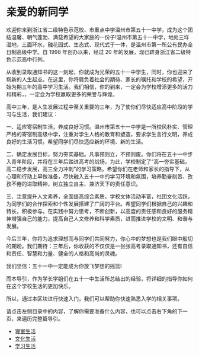 # 亲爱的新同学

欢迎你来到浙江省二级特色示范校、市重点中学温州市第五十一中学，成为这个团结温馨、朝气蓬勃、满载希望的大家庭的一份子!温州市第五十一中学，地处三垟湿地，三面环水，融花园式、生态式、现代式于一体，是温州市第一所公有民办全日制高级中学。自 1998 年创办以来，经过 20 年的发展，现已跻身浙江省二级特色示范高中行列。

从收到录取通知书的这一刻起，你就成为光荣的五十一中学生，同时，你也迎来了崭新的人生起点。在这里，你将肩负着社会的期待、家长的嘱托和学校的希望，开始为期三年的高中学习生活。我们相信，你的到来，一定会为学校增添更多的活力和精彩，，一定会为学校赢取更多的荣誉与辉煌。

高中三年，是人生发展过程中至关重要的三年，为了使你们尽快适应高中阶段的学习与生活，我们建议：

一、适应寄宿制生活，养成良好习惯。温州市第五十一中学是一所校风朴实、管理严格的寄宿制高级中学，注重对学生人格的教育和塑造，要求学生言行文明，养成良好的生活习惯。希望同学们尽快适应新的环境、新的生活。

二、确定发展目标，努力夯实基础。凡事预则立，不预则废。你们将在五十一中步入青年阶段，并将在三年后踏进高考的战场，为此，学校制定了“高一夯实基础，高二稳步发展，高三全力冲刺”的学习策略。希望你们在老师和家长的指导下，从心理和行动上早做准备，尽快融入五十一中的学习环境和氛围，培养勤奋刻苦、孜孜不倦的进取精神，树立独立自主、兼济天下的责任意识。

三、注意提升人文素养，全面提高综合素质。学校文体活动丰富，社团文化活跃，为同学们的合作探索和个性发展搭建了广阔的平台。希望同学们根据自己的兴趣和特长，积极参与。在实践中努力思考，不断创新，以高度的责任感和良好的服务精神增强自己的能力，提高自己人文修养和科学素质，进而推进学校的文明、和谐与发展。

今后三年，你将为追求理想而与同学们共同努力，你心中的梦想也是我们眼中殷切的期盼。我们期待：三年后，你收获的不仅仅是一张张高考录取通知书，还有自信和责任、智慧和力量、健全的人格和高尚的灵魂。

我们坚信：五十一中一定能成为你放飞梦想的摇篮!

而本导引，作为学长学姐们在五十一中生活所总结出的经验，将详细的指导你如何在这个学校生活的更加快乐。

所以，通过本区块进行快速入门，我们可以帮助你快速熟悉入学的相关事项。

请点击左侧目录中的内容，了解你需要准备什么内容，也可以点击右下角的下一页，来遍历完整篇导引。

- [寝室生活](./寝室生活.md)
- [文化生活](./文化生活.md)
- [学习生活](./学习生活.md)
